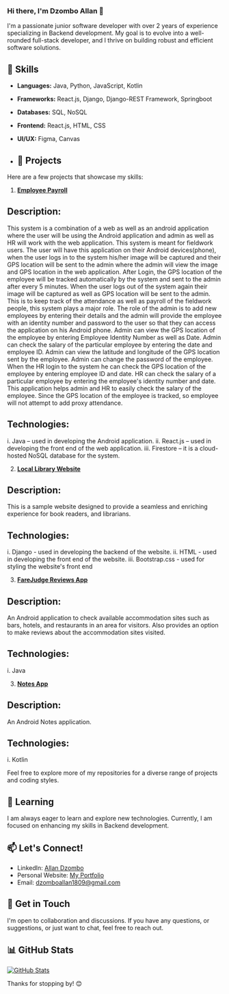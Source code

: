### Hi there, I'm Dzombo Allan 👋

I'm a passionate junior software developer with over 2 years of experience specializing in Backend development. My goal is to evolve into a well-rounded full-stack developer, and I thrive on building robust and efficient software solutions.

## 🔧 Skills

- **Languages:** Java, Python, JavaScript, Kotlin
- **Frameworks:** React.js, Django, Django-REST Framework, Springboot
- **Databases:** SQL, NoSQL
- **Frontend:** React.js, HTML, CSS
- **UI/UX:** Figma, Canvas

- ## 🚀 Projects

Here are a few projects that showcase my skills:

1. **[Employee Payroll](https://github.com/dzomboallan/employee_payroll)**
## Description:
This system is a combination of a web as well as an android application where the user will be using the Android application and admin as well as HR will work with the web application. This system is meant for fieldwork users. The user will have this application on their Android devices(phone), when the user logs in to the system his/her image will be captured and their GPS location will be sent to the admin where the admin will view the image and GPS location in the web application. After Login, the GPS location of the employee will be tracked automatically by the system and sent to the admin after every 5 minutes. When the user logs out of the system again their image will be captured as well as GPS location will be sent to the admin. This is to keep track of the attendance as well as payroll of the fieldwork people, this system plays a major role. The role of the admin is to add new employees by entering their details and the admin will provide the employee with an identity number and password to the user so that they can access the application on his Android phone. Admin can view the GPS location of the employee by entering Employee Identity Number as well as Date. Admin can check the salary of the particular employee by entering the date and employee ID. Admin can view the latitude and longitude of the GPS location sent by the employee. Admin can change the password of the employee. When the HR login to the system he can check the GPS location of the employee by entering employee ID and date. HR can check the salary of a particular employee by entering the employee's identity number and date. This application helps admin and HR to easily check the salary of the employee. Since the GPS location of the employee is tracked, so employee will not attempt to add proxy attendance.

## Technologies:
i. Java – used in developing the Android application.
ii. React.js – used in developing the front end of the web application.
iii. Firestore – it is a cloud-hosted NoSQL database for the system.

2. **[Local Library Website](https://github.com/dzomboallan/localllibrary)**
## Description:
This is a sample website designed to provide a seamless and enriching experience for book readers, and librarians.

## Technologies: 
i. Django - used in developing the backend of the website.
ii. HTML - used in developing the front end of the website.
iii. Bootstrap.css - used for styling the website's front end 

3. **[FareJudge Reviews App](https://github.com/dzomboallan/FareJudgeReviewsApp)**
## Description:
An Android application to check available accommodation sites such as bars, hotels, and restaurants in an area for visitors. Also provides an option to make reviews about the accommodation sites visited.

## Technologies:
i. Java

3. **[Notes App]([(https://github.com/dzomboallan/noteApp))**
## Description:
An Android Notes application.

## Technologies:
i. Kotlin


Feel free to explore more of my repositories for a diverse range of projects and coding styles.

## 🌱 Learning

I am always eager to learn and explore new technologies. Currently, I am focused on enhancing my skills in Backend development.

## 📫 Let's Connect!

- LinkedIn: [Allan Dzombo](www.linkedin.com/in/allan-dzombo-3a0476208)
- Personal Website: [My Portfolio](http://dzomboallan.pythonanywhere.com/) 
- Email: dzomboallan1809@gmail.com

## 💬 Get in Touch

I'm open to collaboration and discussions. If you have any questions, or suggestions, or just want to chat, feel free to reach out.

## 📊 GitHub Stats

[![GitHub Stats](https://github-readme-stats.vercel.app/api?username=yourusername&show_icons=true&theme=radical)](https://github.com/dzomboallan)

Thanks for stopping by! 😊



